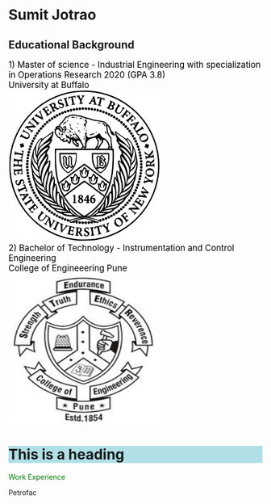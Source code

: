 
# Sumit Jotrao

## **Educational Background**
 <span style="color: Black">
   <span style="font-size:120%;">1) Master of science - Industrial Engineering with specialization in Operations Research 2020 (GPA 3.8)</span> </span>
<br>
 <span style="color: Black">
   <span style="font-size:120%;">  University at Buffalo </span> </span>
<br>
<img src="UB_Logo.png" alt="University at Buffalo" style="width:300px;height:300px;">
<br>
 <span style="color: Black"> 
 <span style="font-size:120%;"> 2) Bachelor of Technology - Instrumentation and Control Engineering 
<br>
College of Engineeering Pune </span> </span>
<br>
<img src="COEP_logo.jfif" alt="COEP" style="width:300px;height:300px;">
 
 <h1 style="background-color:powderblue;">This is a heading</h1> 
<span style="color: green"> Work Experience </span>

Petrofac 
 


